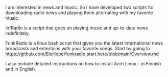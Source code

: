 
I am interested in news and music. So I have developed two scripts for downloading radio news and
playing them alternating with my favorite music.

InfRadio is a script that goes on playing music and up-to-date news indefinitely. 

FunkRadio is a linux bash script that gives you the latest international news broadcasts 
and entertains with your favorite songs. Start by going to 
https://github.com/EloHope/funkradio.start.here/blob/main/Overview.md

I also include detailed instructions on how to install Arch Linux - in Finnish and in English.




<!---
EloHope/EloHope is a ✨ special ✨ repository because its `README.md` (this file) appears on your GitHub profile.
You can click the Preview link to take a look at your changes.
--->
